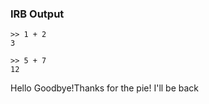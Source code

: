 
### IRB Output 
    >> 1 + 2
    3

    >> 5 + 7
    12


Hello
Goodbye!Thanks for the pie!
I'll be back
